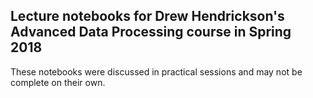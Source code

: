 ## Lecture notebooks for Drew Hendrickson's Advanced Data Processing course in Spring 2018

These notebooks were discussed in practical sessions and may not be complete on their own.

